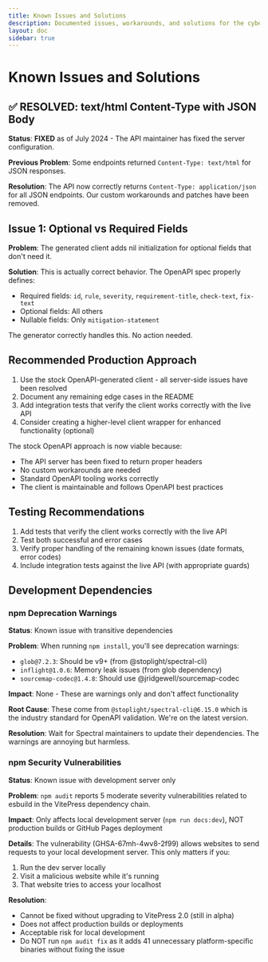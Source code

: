 ```yaml
---
title: Known Issues and Solutions
description: Documented issues, workarounds, and solutions for the cyber-trackr-live project
layout: doc
sidebar: true
---
```


# Known Issues and Solutions

## ✅ RESOLVED: text/html Content-Type with JSON Body

**Status**: **FIXED** as of July 2024 - The API maintainer has fixed the server configuration.

**Previous Problem**: Some endpoints returned `Content-Type: text/html` for JSON responses.

**Resolution**: The API now correctly returns `Content-Type: application/json` for all JSON endpoints. Our custom workarounds and patches have been removed.

## Issue 1: Optional vs Required Fields

**Problem**: The generated client adds nil initialization for optional fields that don't need it.

**Solution**: This is actually correct behavior. The OpenAPI spec properly defines:
- Required fields: `id`, `rule`, `severity`, `requirement-title`, `check-text`, `fix-text`
- Optional fields: All others
- Nullable fields: Only `mitigation-statement`

The generator correctly handles this. No action needed.

## Recommended Production Approach

1. Use the stock OpenAPI-generated client - all server-side issues have been resolved
2. Document any remaining edge cases in the README
3. Add integration tests that verify the client works correctly with the live API
4. Consider creating a higher-level client wrapper for enhanced functionality (optional)

The stock OpenAPI approach is now viable because:
- The API server has been fixed to return proper headers
- No custom workarounds are needed
- Standard OpenAPI tooling works correctly
- The client is maintainable and follows OpenAPI best practices

## Testing Recommendations

1. Add tests that verify the client works correctly with the live API
2. Test both successful and error cases
3. Verify proper handling of the remaining known issues (date formats, error codes)
4. Include integration tests against the live API (with appropriate guards)

## Development Dependencies

### npm Deprecation Warnings

**Status**: Known issue with transitive dependencies

**Problem**: When running `npm install`, you'll see deprecation warnings:
- `glob@7.2.3`: Should be v9+ (from @stoplight/spectral-cli)
- `inflight@1.0.6`: Memory leak issues (from glob dependency)
- `sourcemap-codec@1.4.8`: Should use @jridgewell/sourcemap-codec

**Impact**: None - These are warnings only and don't affect functionality

**Root Cause**: These come from `@stoplight/spectral-cli@6.15.0` which is the industry standard for OpenAPI validation. We're on the latest version.

**Resolution**: Wait for Spectral maintainers to update their dependencies. The warnings are annoying but harmless.

### npm Security Vulnerabilities

**Status**: Known issue with development server only

**Problem**: `npm audit` reports 5 moderate severity vulnerabilities related to esbuild in the VitePress dependency chain.

**Impact**: Only affects local development server (`npm run docs:dev`), NOT production builds or GitHub Pages deployment

**Details**: The vulnerability (GHSA-67mh-4wv8-2f99) allows websites to send requests to your local development server. This only matters if you:
1. Run the dev server locally
2. Visit a malicious website while it's running
3. That website tries to access your localhost

**Resolution**: 
- Cannot be fixed without upgrading to VitePress 2.0 (still in alpha)
- Does not affect production builds or deployments
- Acceptable risk for local development
- Do NOT run `npm audit fix` as it adds 41 unnecessary platform-specific binaries without fixing the issue